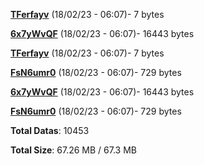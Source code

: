 [**TFerfayv**](/data/TFerfayv.txt) (18/02/23 - 06:07)- 7 bytes

[**6x7yWvQF**](/data/6x7yWvQF.txt) (18/02/23 - 06:07)- 16443 bytes

[**TFerfayv**](/data/TFerfayv.txt) (18/02/23 - 06:07)- 7 bytes

[**FsN6umr0**](/data/FsN6umr0.txt) (18/02/23 - 06:07)- 729 bytes

[**6x7yWvQF**](/data/6x7yWvQF.txt) (18/02/23 - 06:07)- 16443 bytes

[**FsN6umr0**](/data/FsN6umr0.txt) (18/02/23 - 06:07)- 729 bytes

**Total Datas**: 10453

**Total Size**: 67.26 MB / 67.3 MB